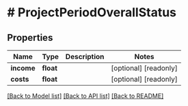 # # ProjectPeriodOverallStatus

## Properties

Name | Type | Description | Notes
------------ | ------------- | ------------- | -------------
**income** | **float** |  | [optional] [readonly]
**costs** | **float** |  | [optional] [readonly]

[[Back to Model list]](../../README.md#models) [[Back to API list]](../../README.md#endpoints) [[Back to README]](../../README.md)
